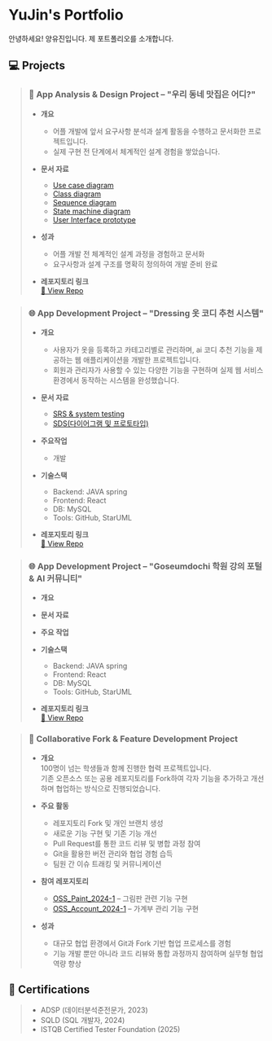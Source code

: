 # YuJin's Portfolio  
안녕하세요! 양유진입니다. 제 포트폴리오를 소개합니다.
<br>

## 💻 Projects 

> ### 📱 App Analysis & Design Project – "우리 동네 맛집은 어디?"
>
> - **개요**  
>   - 어플 개발에 앞서 요구사항 분석과 설계 활동을 수행하고 문서화한 프로젝트입니다.  
>   - 실제 구현 전 단계에서 체계적인 설계 경험을 쌓았습니다.
>
> - **문서 자료**  
>   - [Use case diagram](https://drive.google.com/uc?export=view&id=1-2InpQYaBowerJTdxDc0XtblV9MYtg2a)
>   - [Class diagram](https://drive.google.com/uc?export=view&id=11LeEwEjMU9fN-Q0ctIwlA4f8Ticr6rvW)  
>   - [Sequence diagram](https://drive.google.com/uc?export=view&id=1pZvAkgdLv91YX0lTkd70iYVTqKiT3zSR)  
>   - [State machine diagram](https://drive.google.com/uc?export=view&id=1QnEtr_dx6ZLDqLQcRkbadXlkbUW2jLeS)
>   - [User Interface prototype](https://drive.google.com/uc?export=view&id=1P9KiDN0S8NB52UWo0cOQuK-44ltgBBaX)  
>
> - **성과**  
>   - 어플 개발 전 체계적인 설계 과정을 경험하고 문서화  
>   - 요구사항과 설계 구조를 명확히 정의하여 개발 준비 완료
>
> - **레포지토리 링크**  
>   [🔗 View Repo](https://github.com/yujin1875/SW_project1)

> ### 🌐 App Development Project – "Dressing 옷 코디 추천 시스템"
> 
> - **개요**  
>   - 사용자가 옷을 등록하고 카테고리별로 관리하며, ai 코디 추천 기능을 제공하는 웹 애플리케이션을 개발한 프로젝트입니다.  
>   - 회원과 관리자가 사용할 수 있는 다양한 기능을 구현하며 실제 웹 서비스 환경에서 동작하는 시스템을 완성했습니다.  
>   
> - **문서 자료**  
>   - [SRS & system testing](https://github.com/yujin1875/SE-Dressing/blob/main/Documents/%5BSE%5D%20%EA%B3%BC%EC%A0%9C1%20-%20SRS.pdf)
>   - [SDS(다이어그램 및 프로토타입)](https://github.com/yujin1875/SE-Dressing/blob/main/Documents/2.%20%5BSE%5D%20SDS.pdf)
>
> - **주요작업**  
>   - 개발
>  
> - **기술스택**
>   - Backend: JAVA spring
>   - Frontend: React
>   - DB: MySQL
>   - Tools: GitHub, StarUML
> 
> - **레포지토리 링크**  
>   [🔗 View Repo](https://github.com/yujin1875/SE-Dressing)

> ### 🌐 App Development Project – "Goseumdochi 학원 강의 포털 & AI 커뮤니티"
> - **개요**  
>
> - **문서 자료**
>   
> - **주요 작업**
>   
> - **기술스택**
>   - Backend: JAVA spring
>   - Frontend: React
>   - DB: MySQL
>   - Tools: GitHub, StarUML
>     
> - **레포지토리 링크**  
>   [🔗 View Repo](https://github.com/yujin1875/Goseumdochi-official)

> ### 👥 Collaborative Fork & Feature Development Project
>
> - **개요**  
>   100명이 넘는 학생들과 함께 진행한 협력 프로젝트입니다.  
>   기존 오픈소스 또는 공용 레포지토리를 Fork하여 각자 기능을 추가하고 개선하며 협업하는 방식으로 진행되었습니다.
>
> - **주요 활동**  
>   - 레포지토리 Fork 및 개인 브랜치 생성  
>   - 새로운 기능 구현 및 기존 기능 개선  
>   - Pull Request를 통한 코드 리뷰 및 병합 과정 참여  
>   - Git을 활용한 버전 관리와 협업 경험 습득  
>   - 팀원 간 이슈 트래킹 및 커뮤니케이션
>
> - **참여 레포지토리**  
>   - [OSS_Paint_2024-1](https://github.com/yujin1875/OSS_Paint_2024-1) – 그림판 관련 기능 구현  
>   - [OSS_Account_2024-1](https://github.com/yujin1875/OSS_Account_2024-1) – 가계부 관리 기능 구현
>
> - **성과**  
>   - 대규모 협업 환경에서 Git과 Fork 기반 협업 프로세스를 경험  
>   - 기능 개발 뿐만 아니라 코드 리뷰와 통합 과정까지 참여하며 실무형 협업 역량 향상

## 📜 Certifications
> - ADSP (데이터분석준전문가, 2023)  
> - SQLD (SQL 개발자, 2024)  
> - ISTQB Certified Tester Foundation (2025)
